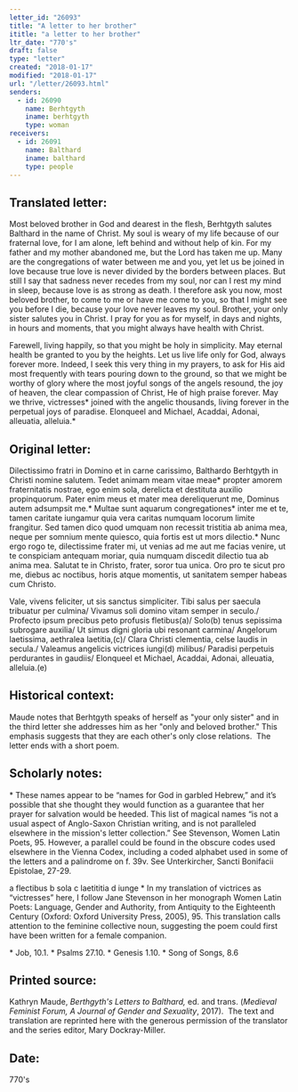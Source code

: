 ```yaml
---
letter_id: "26093"
title: "A letter to her brother"
ititle: "a letter to her brother"
ltr_date: "770's"
draft: false
type: "letter"
created: "2018-01-17"
modified: "2018-01-17"
url: "/letter/26093.html"
senders:
  - id: 26090
    name: Berhtgyth
    iname: berhtgyth
    type: woman
receivers:
  - id: 26091
    name: Balthard
    iname: balthard
    type: people
---
```

<h2> Translated letter:</h2><p>Most beloved brother in God and dearest in the flesh, Berhtgyth salutes Balthard in the name of Christ. My soul is weary of my life because of our fraternal love, for I am alone, left behind and without help of kin. For my father and my mother abandoned me, but the Lord has taken me up. Many are the congregations of water between me and you, yet let us be joined in love because true love is never divided by the borders between places. But still I say that sadness never recedes from my soul, nor can I rest my mind in sleep, because love is as strong as death. I therefore ask you now, most beloved brother, to come to me or have me come to you, so that I might see you before I die, because your love never leaves my soul. Brother, your only sister salutes you in Christ. I pray for you as for myself, in days and nights, in hours and moments, that you might always have health with Christ.</p><p>Farewell, living happily, so that you might be holy in simplicity. May eternal health be granted to you by the heights. Let us live life only for God, always forever more. Indeed, I seek this very thing in my prayers, to ask for His aid most frequently with tears pouring down to the ground, so that we might be worthy of glory where the most joyful songs of the angels resound, the joy of heaven, the clear compassion of Christ, He of high praise forever. May we thrive, victresses* joined with the angelic thousands, living forever in the perpetual joys of paradise. Elonqueel and Michael, Acaddai, Adonai, alleuatia, alleluia.*</p><h2 class="mt-4"> Original letter:</h2><p>Dilectissimo fratri in Domino et in carne carissimo, Balthardo Berhtgyth in Christi nomine salutem. Tedet animam meam vitae meae* propter amorem fraternitatis nostrae, ego enim sola, derelicta et destituta auxilio propinquorum. Pater enim meus et mater mea dereliquerunt me, Dominus autem adsumpsit me.* Multae sunt aquarum congregationes* inter me et te, tamen caritate iungamur quia vera caritas numquam locorum limite frangitur. Sed tamen dico quod umquam non recessit tristitia ab anima mea, neque per somnium mente quiesco, quia fortis est ut mors dilectio.* Nunc ergo rogo te, dilectissime frater mi, ut venias ad me aut me facias venire, ut te conspiciam antequam moriar, quia numquam discedit dilectio tua ab anima mea. Salutat te in Christo, frater, soror tua unica. Oro pro te sicut pro me, diebus ac noctibus, horis atque momentis, ut sanitatem semper habeas cum Christo.</p><p>Vale, vivens feliciter, ut sis sanctus simpliciter. Tibi salus per saecula tribuatur per culmina/ Vivamus soli domino vitam semper in seculo./ Profecto ipsum precibus peto profusis fletibus(a)/ Solo(b) tenus sepissima subrogare auxilia/ Ut simus digni gloria ubi resonant carmina/ Angelorum laetissima, aethralea laetitia,(c)/ Clara Christi clementia, celse laudis in secula./ Valeamus angelicis victrices iungi(d) milibus/ Paradisi perpetuis perdurantes in gaudiis/ Elonqueel et Michael, Acaddai, Adonai, alleuatia, alleluia.(e)</p><h2 class="mt-4"> Historical context:</h2><p>Maude notes that Berhtgyth speaks of herself as "your only sister" and in the third letter she addresses him as her "only and beloved brother." This emphasis suggests that they are each other's only close relations.&nbsp; The letter ends with a short poem.</p><h2 class="mt-4"> Scholarly notes:</h2><p>* These names appear to be “names for God in garbled Hebrew,” and it’s possible that she thought they would function as a guarantee that her prayer for salvation would be heeded. This list of magical names “is not a usual aspect of Anglo-Saxon Christian writing, and is not paralleled elsewhere in the mission's letter collection.” See Stevenson, Women Latin Poets, 95. However, a parallel could be found in the obscure codes used elsewhere in the Vienna Codex, including a coded alphabet used in some of the letters and a palindrome on f. 39v. See Unterkircher, Sancti Bonifacii Epistolae, 27-29.</p><p>a flectibus b sola c laetititia d iunge * In my translation of victrices as “victresses” here, I follow Jane Stevenson in her monograph Women Latin Poets: Language, Gender and Authority, from Antiquity to the Eighteenth Century (Oxford: Oxford University Press, 2005), 95. This translation calls attention to the feminine collective noun, suggesting the poem could first have been written for a female companion.</p><p></p><p>* Job, 10.1. * Psalms 27.10. * Genesis 1.10. * Song of Songs, 8.6</p><h2 class="mt-4"> Printed source:</h2><p>Kathryn Maude,&nbsp;<em>Berthgyth's Letters to Balthard,</em>&nbsp;ed. and trans. (<em>Medieval Feminist Forum, A Journal of Gender and Sexuality</em>, 2017).&nbsp; The text and translation are reprinted here with the generous permission of the translator and the series editor, Mary Dockray-Miller.</p><h2 class="mt-4"> Date:</h2>770's